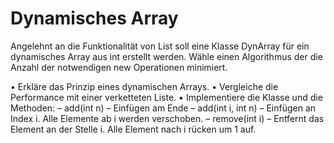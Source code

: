 # Dynamisches Array

Angelehnt an die Funktionalität von List soll eine Klasse DynArray für ein dynamisches Array aus
int erstellt werden. Wähle einen Algorithmus der die Anzahl der notwendigen new Operationen
minimiert.

• Erkläre das Prinzip eines dynamischen Arrays.
• Vergleiche die Performance mit einer verketteten Liste.
• Implementiere die Klasse und die Methoden:
  – add(int n) – Einfügen am Ende
  – add(int i, int n) – Einfügen an Index i. Alle Elemente ab i werden verschoben.
  – remove(int i) – Entfernt das Element an der Stelle i. Alle Element nach i rücken um 1
  auf.
